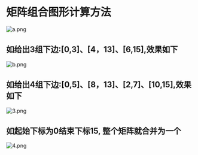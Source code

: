 # 矩阵组合图形计算方法
![a.png](https://jsunc.oss-cn-shanghai.aliyuncs.com/github/a.png)
## 如给出3组下边:[0,3]、[4，13]、[6,15],效果如下
![b.png](https://jsunc.oss-cn-shanghai.aliyuncs.com/github/b.png)
## 如给出4组下边:[0,5]、[8，13]、[2,7]、[10,15],效果如下
![3.png](https://jsunc.oss-cn-shanghai.aliyuncs.com/github/3.png)
## 如起始下标为0结束下标15, 整个矩阵就合并为一个
![4.png](https://jsunc.oss-cn-shanghai.aliyuncs.com/github/4.png)
